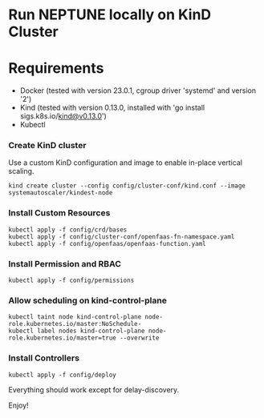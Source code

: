 # Run NEPTUNE locally on KinD Cluster

# Requirements
- Docker (tested with version 23.0.1, cgroup driver 'systemd' and version '2')
- Kind (tested with version 0.13.0, installed with 'go install sigs.k8s.io/kind@v0.13.0')
- Kubectl

### Create KinD cluster

Use a custom KinD configuration and image to enable in-place vertical scaling.

```shell
kind create cluster --config config/cluster-conf/kind.conf --image systemautoscaler/kindest-node
```

### Install Custom Resources

```shell
kubectl apply -f config/crd/bases
kubectl apply -f config/cluster-conf/openfaas-fn-namespace.yaml
kubectl apply -f config/openfaas/openfaas-function.yaml
```

### Install Permission and RBAC

```shell
kubectl apply -f config/permissions
```

### Allow scheduling on kind-control-plane
```shell
kubectl taint node kind-control-plane node-role.kubernetes.io/master:NoSchedule-
kubectl label nodes kind-control-plane node-role.kubernetes.io/master=true --overwrite
```

### Install Controllers

```shell
kubectl apply -f config/deploy
```

Everything should work except for delay-discovery.

Enjoy!